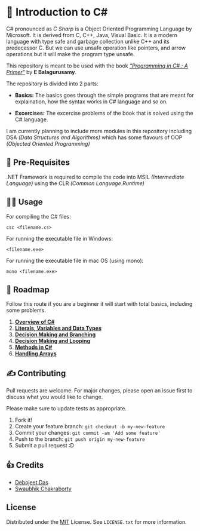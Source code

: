 # :open_book: Introduction to C#

C# pronounced as _C Sharp_ is a Object Oriented Programming Language by Microsoft. It is derived from C, C++, Java, Visual Basic. It is a modern language with type safe and garbage collection unlike C++ and its predecessor C. But we can use unsafe operation like pointers, and arrow operations but it will make the program type unsafe.

This repository is meant to be used with the book [_"Programming in C# : A Primer"_](introduction_to_c%23_Balagurusamy.pdf) by **E Balagurusamy**.

The repository is divided into 2 parts:

- **Basics:** The basics goes through the simple programs that are meant for explaination, how the syntax works in C# language and so on.

- **Excercises:** The excercise problems of the book that is solved using the C# language.

I am currently planning to include more modules in this repository including DSA _(Data Structures and Algorithms)_ which has some flavours of OOP _(Objected Oriented Programming)_

## :triangular_flag_on_post: Pre-Requisites

.NET Framework is required to compile the code into MSIL _(Intermediate Language)_ using the CLR _(Common Language Runtime)_

## :man_technologist: Usage

For compiling the C# files:

```console
csc <filename.cs>
```

For running the executable file in Windows:

```console
<filename.exe>
```

For running the executable file in mac OS (using mono):

```console
mono <filename.exe>
```

## :roller_coaster: Roadmap

Follow this route if you are a beginner it will start with total basics, including some problems.

1. **[Overview of C#](./Chapter_3/)**
2. **[Literals, Variables and Data Types](./Chapter_4/)**
3. **[Decision Making and Branching](./Chapter_6/)**
4. **[Decision Making and Looping](./Chapter_7/)**
5. **[Methods in C#](./Chapter_8/)**
6. **[Handling Arrays](./Chapter_9/)**

## :writing_hand: Contributing

Pull requests are welcome. For major changes, please open an issue first to discuss what you would like to change.

Please make sure to update tests as appropriate.

1. Fork it!
2. Create your feature branch: `git checkout -b my-new-feature`
3. Commit your changes: `git commit -am 'Add some feature'`
4. Push to the branch: `git push origin my-new-feature`
5. Submit a pull request :D

## :+1: Credits

- [Debojeet Das](https://rickydebojeet.github.io)
- [Swaubhik Chakraborty](https://swaubhik.github.io)

## License
Distributed under the [MIT](https://choosealicense.com/licenses/mit/) License. See `LICENSE.txt` for more information.
